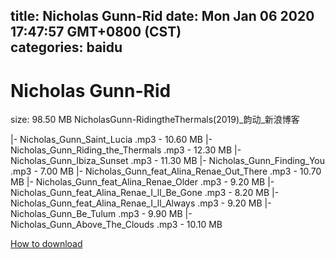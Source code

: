 
title: Nicholas Gunn-Rid
date: Mon Jan 06 2020 17:47:57 GMT+0800 (CST)    
categories: baidu
---

# Nicholas Gunn-Rid
size: 98.50 MB
 NicholasGunn-RidingtheThermals(2019)_韵动_新浪博客
 
|- Nicholas_Gunn_Saint_Lucia .mp3 - 10.60 MB
|- Nicholas_Gunn_Riding_the_Thermals .mp3 - 12.30 MB
|- Nicholas_Gunn_Ibiza_Sunset .mp3 - 11.30 MB
|- Nicholas_Gunn_Finding_You .mp3 - 7.00 MB
|- Nicholas_Gunn_feat_Alina_Renae_Out_There .mp3 - 10.70 MB
|- Nicholas_Gunn_feat_Alina_Renae_Older .mp3 - 9.20 MB
|- Nicholas_Gunn_feat_Alina_Renae_I_ll_Be_Gone .mp3 - 8.20 MB
|- Nicholas_Gunn_feat_Alina_Renae_I_ll_Always .mp3 - 9.20 MB
|- Nicholas_Gunn_Be_Tulum .mp3 - 9.90 MB
|- Nicholas_Gunn_Above_The_Clouds .mp3 - 10.10 MB

[How to download](https://bpcam.bemobtrk.com/go/2ceec3aa-1ca2-46d6-b9ff-aaa5c184517c?jno=1665)